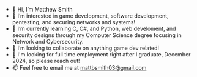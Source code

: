 - 👋 Hi, I’m Matthew Smith
- 👀 I’m interested in game development, software development, pentesting, and securing networks and systems!
- 🌱 I’m currently learning C, C#, and Python, web develoment, and security designs through my Computer Science degree focusing in Network and Cybersecurity.
- 💞️ I’m looking to collaborate on anything game dev related!
- :star2: I'm looking for full time employment right after I graduate, December 2024, so please reach out!
- 📫 Feel free to email me at mattbsmith03@gmail.com
